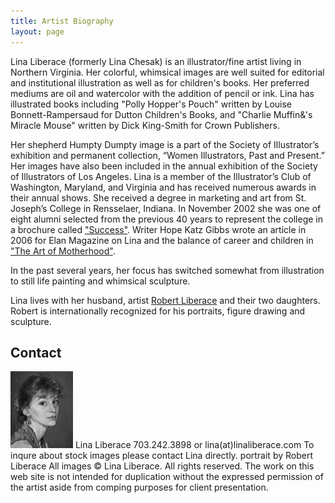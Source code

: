```yaml
---
title: Artist Biography
layout: page
---
```

  
Lina Liberace (formerly Lina Chesak) is an illustrator/fine artist living in Northern Virginia. Her colorful, whimsical images are well suited for editorial and institutional illustration as well as for children's books. Her preferred mediums are oil and watercolor with the addition of pencil or ink. Lina has illustrated books including "Polly Hopper's Pouch" written by Louise Bonnett-Rampersaud for Dutton Children's Books, and "Charlie Muffin&'s Miracle Mouse" written by Dick King-Smith for Crown Publishers.
   
Her shepherd Humpty Dumpty image is a part of the Society of Illustrator&#8217;s exhibition and permanent collection, &#8220;Women Illustrators, Past and Present.&#8221; Her images have also been included in the annual exhibition of the Society of Illustrators of Los Angeles. Lina is a member of the Illustrator&#8217;s Club of Washington, Maryland, and Virginia and has received numerous awards in their annual shows. She received a degree in marketing and art from St. Joseph&#8217;s College in Rensselaer, Indiana. In November 2002 she was one of eight alumni selected from the previous 40 years to represent the college in a brochure called <a href="SJCpage.htm">"Success"</a>.  Writer Hope Katz Gibbs wrote an article in 2006 for Elan Magazine on Lina and the balance of career and children in <a href="http://hopegibbs.com/article/309/lina-liberace-the-art-of-motherhood-elan-magazine">"The Art of Motherhood"</a>.

In the past several years, her focus has switched somewhat from illustration to still life painting and whimsical sculpture.

Lina lives with her husband, artist <a href="http://www.robertliberace.com">Robert Liberace</a> and their two daughters. Robert is internationally recognized for his portraits, figure drawing and sculpture.

## Contact

<img src="images/bioportrait.jpg" alt="bio portrait"/>
Lina Liberace
703.242.3898 or lina(at)linaliberace.com
To inqure about stock images please contact Lina directly.
portrait by Robert Liberace
All images &copy; Lina Liberace. All rights reserved.
The work on this web site is not intended for duplication without the expressed permission of the artist aside from comping purposes for client presentation.
